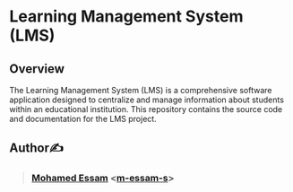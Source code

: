 # Learning Management System (LMS)

## Overview

The Learning Management System (LMS) is a comprehensive software application designed to centralize and manage information about students within an educational institution. This repository contains the source code and documentation for the LMS project.

## Author✍️
> ### **[Mohamed Essam](https://twitter.com/m-essam-s)** <[m-essam-s](https://github.com/m-essam-s)>
